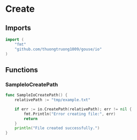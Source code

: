 # Create

## Imports

```go
import (
	"fmt"
	"github.com/thuongtruong1009/gouse/io"
)
```
## Functions


### SampleIoCreatePath

```go
func SampleIoCreatePath() {
	relativePath := "tmp/example.txt"

	if err := io.CreatePath(relativePath); err != nil {
		fmt.Println("Error creating file:", err)
		return
	}
	println("File created successfully.")
}
```
